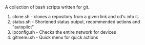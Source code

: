A collection of bash scripts written for git.

1) clone.sh - clones a repository from a given link and cd's into it.
2) status.sh - Shortened status output, recommended actions and "autopilot"
3) ipconfig.sh - Checks the entire network for devices
4) gitmenu.sh - Quick menu for quick actions
